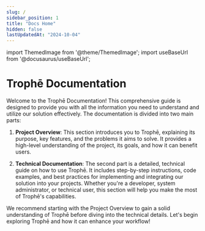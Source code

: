 ```yaml
---
slug: /
sidebar_position: 1
title: "Docs Home"
hidden: false
lastUpdatedAt: "2024-10-04"
---
```


import ThemedImage from '@theme/ThemedImage';
import useBaseUrl from '@docusaurus/useBaseUrl';

# Trophē Documentation

Welcome to the Trophē Documentation! This comprehensive guide is designed to provide you with all the information you need to understand and utilize our solution effectively. The documentation is divided into two main parts:

1. **Project Overview**: 
   This section introduces you to Trophē, explaining its purpose, key features, and the problems it aims to solve. It provides a high-level understanding of the project, its goals, and how it can benefit users.

2. **Technical Documentation**:
   The second part is a detailed, technical guide on how to use Trophē. It includes step-by-step instructions, code examples, and best practices for implementing and integrating our solution into your projects. Whether you're a developer, system administrator, or technical user, this section will help you make the most of Trophē's capabilities.

We recommend starting with the Project Overview to gain a solid understanding of Trophē before diving into the technical details. Let's begin exploring Trophē and how it can enhance your workflow!

<center>
<ThemedImage
    alt="Solution"
    sources={{
        light: useBaseUrl('/img/5.png'),
        dark: useBaseUrl('/img/6.png'),
    }}
    style={{width: 600}}
    />
</center>